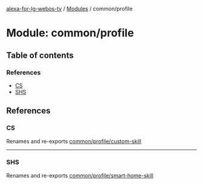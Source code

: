 [alexa-for-lg-webos-tv](../README.md) / [Modules](../modules.md) / common/profile

# Module: common/profile

## Table of contents

### References

- [CS](common_profile.md#cs)
- [SHS](common_profile.md#shs)

## References

### CS

Renames and re-exports [common/profile/custom-skill](common_profile_custom_skill.md)

___

### SHS

Renames and re-exports [common/profile/smart-home-skill](common_profile_smart_home_skill.md)

